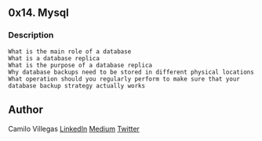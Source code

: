 ## 0x14. Mysql

### Description
    What is the main role of a database
    What is a database replica
    What is the purpose of a database replica
    Why database backups need to be stored in different physical locations
    What operation should you regularly perform to make sure that your database backup strategy actually works



## Author

Camilo Villegas [LinkedIn](https://www.linkedin.com/in/camilo-villegas-98a135158/)
[Medium](https://medium.com/@mrdoom)
[Twitter](https://twitter.com/mr_doomus)

